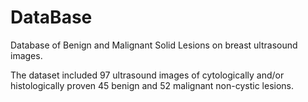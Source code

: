 # DataBase
Database of Benign and Malignant Solid Lesions on breast ultrasound images.

The dataset included 97 ultrasound images of cytologically and/or histologically proven 45 benign and 52 malignant non-cystic lesions. 
